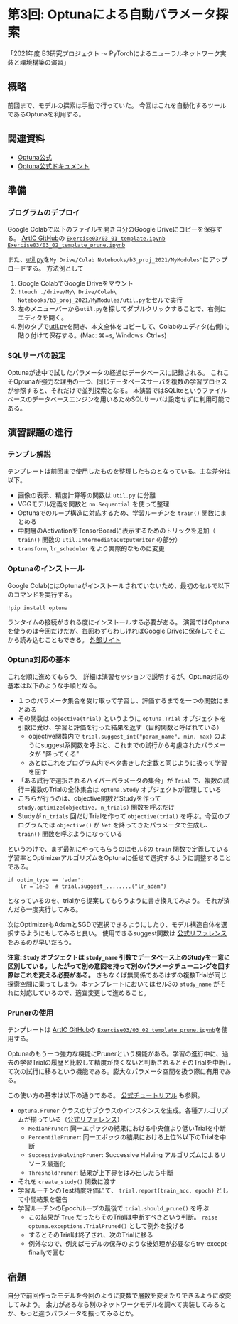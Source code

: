 第3回: Optunaによる自動パラメータ探索
===

「2021年度 B3研究プロジェクト 〜 PyTorchによるニューラルネットワーク実装と環境構築の演習」


## 概略

前回まで、モデルの探索は手動で行っていた。
今回はこれを自動化するツールであるOptunaを利用する。


## 関連資料
- [Optuna公式](https://optuna.org/)
- [Optuna公式ドキュメント](https://optuna.readthedocs.io/en/stable/)



## 準備

### プログラムのデプロイ
Google Colabで以下のファイルを開き自分のGoogle Driveにコピーを保存する。
[ArtIC GitHub](https://github.com/ArtIC-TITECH/b3-proj-2021)の
[`Exercise03/03_01_template.ipynb`](https://github.com/ArtIC-TITECH/b3-proj-2021/Exercise03/03_01_template.ipynb)
[`Exercise03/03_02_template_prune.ipynb`](https://github.com/ArtIC-TITECH/b3-proj-2021/Exercise03/03_02_template_prune.ipynb)

また、[util.py](https://github.com/ArtIC-TITECH/b3-proj-2021/blob/main/Exercise03/util.py)を`My Drive/Colab Notebooks/b3_proj_2021/MyModules'`にアップロードする。
方法例として
1. Google ColabでGoogle Driveをマウント
2. `!touch ./drive/My\ Drive/Colab\ Notebooks/b3_proj_2021/MyModules/util.py`をセルで実行
3. 左のメニューバーから`util.py`を探してダブルクリックすることで、右側にエディタを開く。
3. 別のタブで[util.py](https://github.com/ArtIC-TITECH/b3-proj-2021/blob/main/Exercise03/util.py)を開き、本文全体をコピーして、Colabのエディタ(右側)に貼り付けて保存する。(Mac: ⌘+s, Windows: Ctrl+s)



### SQLサーバの設定
Optunaが途中で試したパラメータの経過はデータベースに記録される。
これこそOptunaが強力な理由の一つ、同じデータベースサーバを複数の学習プロセスが参照すると、それだけで並列探索となる。
本演習ではSQLiteというファイルベースのデータベースエンジンを用いるためSQLサーバは設定せずに利用可能である。

<!-- Optunaが途中で試したパラメータの経過はデータベースに記録される。
これこそOptunaが強力な理由の一つ、同じデータベースサーバを複数の学習プロセスが参照すると、それだけで並列探索となる。

それに伴い、まず設営済みのMySQLサーバのユーザを設定する。

1. 適当なUbuntu計算サーバ（pollux, selene, artemis, zeus）にSSHログインする。
2. 次のコマンドにより、MySQLサーバにログインする。
    ユーザ名、初期パスワード、データベース名全て **ArtICユーザ名の `-` を `_` に置き換えたもの** になっている。
    例: `j-smith` さんの場合
    ```
    Server:~$ mysql -P 53306 -h zeus -u j_smith -p
    Enter password:     ← j_smith が初期パスワード
    ```
3. SQLサーバに以下のコマンドを打ち込み、パスワードを変更する。
    結果は必ず表示 `Query OK` を確認すること。
    ```
    mysql> SET PASSWORD='新しいパスワード';
    Query OK, 0 rows affected (0.00 sec)
    ```
4. Ctrl-Dを入力して抜ける。 -->


## 演習課題の進行

### テンプレ解説
テンプレートは前回まで使用したものを整理したものとなっている。主な差分は以下。

- 画像の表示、精度計算等の関数は `util.py` に分離
- VGGモデル定義を関数と `nn.Sequential` を使って整理
- Optunaでのループ構造に対応するため、学習ルーチンを `train()` 関数にまとめる
- 中間層のActivationをTensorBoardに表示するためのトリックを追加（ `train()` 関数の `util.IntermediateOutputWriter` の部分）
- `transform`, `lr_scheduler` をより実際的なものに変更

### Optunaのインストール
Google ColabにはOptunaがインストールされていないため、最初のセルで以下のコマンドを実行する。
```
!pip install optuna
```
ランタイムの接続がきれる度にインストールする必要がある。
演習ではOptunaを使うのは今回だけだが、毎回わずらわしければGoogle Driveに保存してそこから読み込むこともできる。
[外部サイト](https://ggcs.io/2021/06/22/google-colab-pip-install/)

### Optuna対応の基本
これを順に進めてもらう。
詳細は演習セッションで説明するが、Optuna対応の基本は以下のような手順となる。

- １つのパラメータ集合を受け取って学習し、評価するまでを一つの関数にまとめる
- その関数は `objective(trial)` というように `optuna.Trial` オブジェクトを引数に受け、学習と評価を行った結果を返す（目的関数と呼ばれている）
    - objective関数内で `trial.suggest_int("param_name", min, max)` のようにsuggest系関数を呼ぶと、これまでの試行から考慮されたパラメータが "降ってくる"
    - あとはこれをプログラム内でベタ書きした定数と同じように扱って学習を回す
- 「ある試行で選択されるハイパーパラメータの集合」が `Trial` で、複数の試行＝複数のTrialの全体集合は `optuna.Study` オブジェクトが管理している
- こちらが行うのは、objective関数とStudyを作って `study.optimize(objective, n_trials)` 関数を呼ぶだけ
- Studyが `n_trials` 回だけTrialを作って `objective(trial)` を呼ぶ。今回のプログラムでは `objective()` が `Net` を降ってきたパラメータで生成し、 `train()` 関数を呼ぶようになっている


というわけで、まず最初にやってもらうのはセル6の `train` 関数で定義している学習率とOptimizerアルゴリズムをOptunaに任せて選択するように調整することである。
```python:
if optim_type == 'adam':
    lr = 1e-3  # trial.suggest_........("lr_adam")
```
となっているのを、trialから提案してもらうように書き換えてみよう。
それが済んだら一度実行してみる。

次はOptimizerもAdamとSGDで選択できるようにしたり、モデル構造自体を選択するようにもしてみると良い。
使用できるsuggest関数は [公式リファレンス](https://optuna.readthedocs.io/en/stable/reference/trial.html) をみるのが早いだろう。

**注意: `Study` オブジェクトは `study_name` 引数でデータベース上のStudyを一意に区別している。したがって別の意図を持って別のパラメータチューニングを回す際はこれを変える必要がある。** さもなくば無関係であるはずの複数Trialが同じ探索空間に乗ってしまう。本テンプレートにおいてはセル3の `study_name` がそれに対応しているので、適宜変更して進めること。

### Prunerの使用

テンプレートは
[ArtIC GitHub](https://github.com/ArtIC-TITECH/b3-proj-2021)の
[`Exercise03/03_02_template_prune.ipynb`](https://github.com/ArtIC-TITECH/b3-proj-2021/Exercise03/03_02_template_prune.ipynb)を使用する。

Optunaのもう一つ強力な機能にPrunerという機能がある。学習の進行中に、過去の学習Trialの履歴と比較して精度が良くないと判断されるとそのTrialを中断して次の試行に移るという機能である。膨大なパラメータ空間を扱う際に有用である。

この使い方の基本は以下の通りである。 [公式チュートリアル](https://optuna.readthedocs.io/en/stable/tutorial/pruning.html) も参照。

- `optuna.Pruner` クラスのサブクラスのインスタンスを生成。各種アルゴリズムが揃っている（[公式リファレンス](https://optuna.readthedocs.io/en/stable/reference/pruners.html)）
    - `MedianPruner`: 同一エポックの結果における中央値より低いTrialを中断
    - `PercentilePruner`: 同一エポックの結果における上位%以下のTrialを中断
    - `SuccessiveHalvingPruner`: Successive Halving アルゴリズムによるリソース最適化
    - `ThresholdPruner`: 結果が上下界をはみ出したら中断
- それを `create_study()` 関数に渡す
- 学習ルーチンのTest精度評価にて、 `trial.report(train_acc, epoch)` として中間結果を報告
- 学習ルーチンのEpochループの最後で `trial.should_prune()` を呼ぶ
    - この結果が `True` だったらそのTrialは中断すべきという判断。 `raise optuna.exceptions.TrialPruned()` として例外を投げる
    - するとそのTrialは終了され、次のTrialに移る
    - 例外なので、例えばモデルの保存のような後処理が必要ならtry-except-finallyで囲む

## 宿題

自分で前回作ったモデルを今回のように変数で層数を変えたりできるように改変してみよう。
余力があるなら別のネットワークモデルを調べて実装してみるとか、もっと違うパラメータを振ってみるとか。
